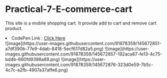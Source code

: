 # Practical-7-E-commerce-cart
This site is a mobile shopping cart. It provide add to cart and remove cart product.
<li>CodePen Link : <a href="https://codepen.io/purvipatel10/pen/rNGVaeM?editors=0010">Click Here</a></li>
![image](https://user-images.githubusercontent.com/91878359/145672851-a7df390b-77e9-4dab-8418-5ecf617d82a5.png)
![image](https://user-images.githubusercontent.com/91878359/145672857-192aca67-fe13-4c75-bd4b-660fd9398a89.png)
![image](https://user-images.githubusercontent.com/91878359/145672876-323d0e59-7b5c-4c7c-a2fb-4907a37affe6.png)

